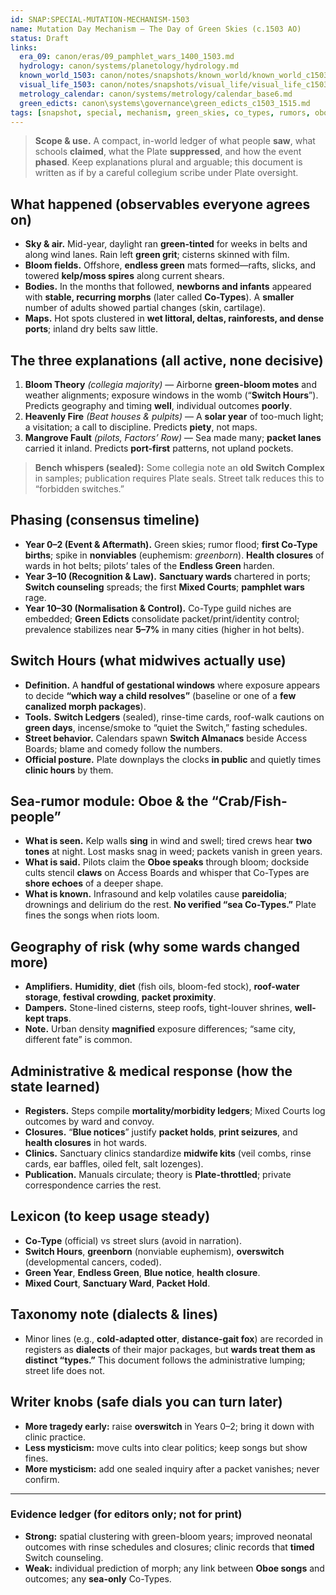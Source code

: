 ```yaml
---
id: SNAP:SPECIAL-MUTATION-MECHANISM-1503
name: Mutation Day Mechanism — The Day of Green Skies (c.1503 AO)
status: Draft
links:
  era_09: canon/eras/09_pamphlet_wars_1400_1503.md
  hydrology: canon/systems/planetology/hydrology.md
  known_world_1503: canon/notes/snapshots/known_world/known_world_c1503.md
  visual_life_1503: canon/notes/snapshots/visual_life/visual_life_c1503.md
  metrology_calendar: canon/systems/metrology/calendar_base6.md
  green_edicts: canon\systems\governance\green_edicts_c1503_1515.md
tags: [snapshot, special, mechanism, green_skies, co_types, rumors, oboe, plate, steps, switch_hours]
---
```


> **Scope & use.** A compact, in-world ledger of what people **saw**, what schools **claimed**, what the Plate **suppressed**, and how the event **phased**. Keep explanations plural and arguable; this document is written as if by a careful collegium scribe under Plate oversight.

## What happened (observables everyone agrees on)
- **Sky & air.** Mid-year, daylight ran **green-tinted** for weeks in belts and along wind lanes. Rain left **green grit**; cisterns skinned with film.  
- **Bloom fields.** Offshore, **endless green** mats formed—rafts, slicks, and towered **kelp/moss spires** along current shears.  
- **Bodies.** In the months that followed, **newborns and infants** appeared with **stable, recurring morphs** (later called **Co-Types**). A **smaller** number of adults showed partial changes (skin, cartilage).  
- **Maps.** Hot spots clustered in **wet littoral, deltas, rainforests, and dense ports**; inland dry belts saw little.

## The three explanations (all active, none decisive)
1) **Bloom Theory** *(collegia majority)* — Airborne **green-bloom motes** and weather alignments; exposure windows in the womb (“**Switch Hours**”). Predicts geography and timing **well**, individual outcomes **poorly**.  
2) **Heavenly Fire** *(Beat houses & pulpits)* — A **solar year** of too-much light; a visitation; a call to discipline. Predicts **piety**, not maps.  
3) **Mangrove Fault** *(pilots, Factors’ Row)* — Sea made many; **packet lanes** carried it inland. Predicts **port-first** patterns, not upland pockets.

> **Bench whispers (sealed):** Some collegia note an **old Switch Complex** in samples; publication requires Plate seals. Street talk reduces this to “forbidden switches.”

## Phasing (consensus timeline)
- **Year 0–2 (Event & Aftermath).** Green skies; rumor flood; **first Co-Type births**; spike in **nonviables** (euphemism: *greenborn*). **Health closures** of wards in hot belts; pilots’ tales of the **Endless Green** harden.  
- **Year 3–10 (Recognition & Law).** **Sanctuary wards** chartered in ports; **Switch counseling** spreads; the first **Mixed Courts**; **pamphlet wars** rage.  
- **Year 10–30 (Normalisation & Control).** Co-Type guild niches are embedded; **Green Edicts** consolidate packet/print/identity control; prevalence stabilizes near **5–7%** in many cities (higher in hot belts).

## Switch Hours (what midwives actually use)
- **Definition.** A **handful of gestational windows** where exposure appears to decide **“which way a child resolves”** (baseline or one of a **few canalized morph packages**).  
- **Tools.** **Switch Ledgers** (sealed), rinse-time cards, roof-walk cautions on **green days**, incense/smoke to “quiet the Switch,” fasting schedules.  
- **Street behavior.** Calendars spawn **Switch Almanacs** beside Access Boards; blame and comedy follow the numbers.  
- **Official posture.** Plate downplays the clocks **in public** and quietly times **clinic hours** by them.

## Sea-rumor module: Oboe & the “Crab/Fish-people”
- **What is seen.** Kelp walls **sing** in wind and swell; tired crews hear **two tones** at night. Lost masks snag in weed; packets vanish in green years.  
- **What is said.** Pilots claim the **Oboe speaks** through bloom; dockside cults stencil **claws** on Access Boards and whisper that Co-Types are **shore echoes** of a deeper shape.  
- **What is known.** Infrasound and kelp volatiles cause **pareidolia**; drownings and delirium do the rest. **No verified “sea Co-Types.”** Plate fines the songs when riots loom.

## Geography of risk (why some wards changed more)
- **Amplifiers.** **Humidity**, **diet** (fish oils, bloom-fed stock), **roof-water storage**, **festival crowding**, **packet proximity**.  
- **Dampers.** Stone-lined cisterns, steep roofs, tight-louver shrines, **well-kept traps**.  
- **Note.** Urban density **magnified** exposure differences; “same city, different fate” is common.

## Administrative & medical response (how the state learned)
- **Registers.** Steps compile **mortality/morbidity ledgers**; Mixed Courts log outcomes by ward and convoy.  
- **Closures.** “**Blue notices**” justify **packet holds**, **print seizures**, and **health closures** in hot wards.  
- **Clinics.** Sanctuary clinics standardize **midwife kits** (veil combs, rinse cards, ear baffles, oiled felt, salt lozenges).  
- **Publication.** Manuals circulate; theory is **Plate-throttled**; private correspondence carries the rest.

## Lexicon (to keep usage steady)
- **Co-Type** (official) vs street slurs (avoid in narration).  
- **Switch Hours**, **greenborn** (nonviable euphemism), **overswitch** (developmental cancers, coded).  
- **Green Year**, **Endless Green**, **Blue notice**, **health closure**.  
- **Mixed Court**, **Sanctuary Ward**, **Packet Hold**.

## Taxonomy note (dialects & lines)
- Minor lines (e.g., **cold-adapted otter**, **distance-gait fox**) are recorded in registers as **dialects** of their major packages, but **wards treat them as distinct “types.”** This document follows the administrative lumping; street life does not.

## Writer knobs (safe dials you can turn later)
- **More tragedy early:** raise **overswitch** in Years 0–2; bring it down with clinic practice.  
- **Less mysticism:** move cults into clear politics; keep songs but show fines.  
- **More mysticism:** add one sealed inquiry after a packet vanishes; never confirm.

---
### Evidence ledger (for editors only; not for print)
- **Strong:** spatial clustering with green-bloom years; improved neonatal outcomes with rinse schedules and closures; clinic records that **timed** Switch counseling.  
- **Weak:** individual prediction of morph; any link between **Oboe songs** and outcomes; any **sea-only** Co-Types.
